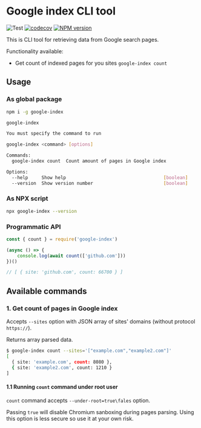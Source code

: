 # Google index CLI tool

![Test](https://github.com/rodion-arr/google-index/workflows/Test/badge.svg)
[![codecov](https://codecov.io/gh/rodion-arr/google-index/branch/main/graph/badge.svg)](https://codecov.io/gh/rodion-arr/google-index)
<span class="badge-npmversion"><a href="https://npmjs.org/package/google-index" title="View this project on NPM"><img src="https://img.shields.io/npm/v/google-index.svg" alt="NPM version" /></a></span>

This is CLI tool for retrieving data from Google search pages.

Functionality available:

- Get count of indexed pages for you sites `google-index count`

## Usage

### As global package

```bash
npm i -g google-index

google-index

You must specify the command to run

google-index <command> [options]

Commands:
  google-index count  Count amount of pages in Google index

Options:
  --help     Show help                                    [boolean]
  --version  Show version number                          [boolean]
```

### As NPX script

```bash
npx google-index --version
```

### Programmatic API

```javascript
const { count } = require('google-index')

(async () => {
    console.log(await count(['github.com']))
})()

// [ { site: 'github.com', count: 66700 } ]
```

## Available commands

### 1. Get count of pages in Google index

Accepts `--sites` option with JSON array of sites' domains (without protocol `https://`).

Returns array parsed data.

```bash
$ google-index count --sites='["example.com","example2.com"]'
[
  { site: 'example.com', count: 8080 },
  { site: 'example2.com', count: 1210 }
]
```

#### 1.1 Running `count` command under root user

`count` command accepts `--under-root=true\fales` option.

Passing `true` will disable Chromium sanboxing during pages parsing.
Using this option is less secure so use it at your own risk.
